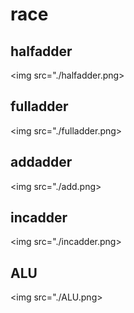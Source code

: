 # race

## halfadder

<img src="./halfadder.png>

## fulladder

<img src="./fulladder.png>

## addadder

<img src="./add.png>

## incadder

<img src="./incadder.png>

## ALU

<img src="./ALU.png>

